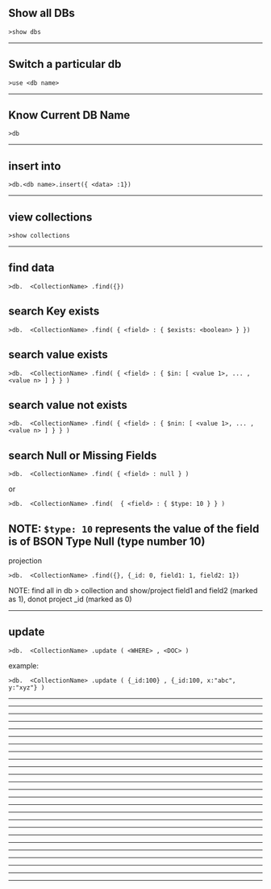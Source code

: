 Show all DBs
--------------------------------------------------------------------------------------------------------------------------------
```
>show dbs
```
________________________________________________________________________________________________________________________________
Switch a particular db
--------------------------------------------------------------------------------------------------------------------------------
```
>use <db name>
```
________________________________________________________________________________________________________________________________

Know Current DB Name
--------------------------------------------------------------------------------------------------------------------------------
```
>db
```
________________________________________________________________________________________________________________________________
insert into 
--------------------------------------------------------------------------------------------------------------------------------
```
>db.<db name>.insert({ <data> :1})
```
________________________________________________________________________________________________________________________________
view collections
--------------------------------------------------------------------------------------------------------------------------------
```
>show collections
```
________________________________________________________________________________________________________________________________
find data
--------------------------------------------------------------------------------------------------------------------------------
```
>db.  <CollectionName> .find({})
```
search Key exists
--------------------------------------------------------------------------------------------------------------------------------
```
>db.  <CollectionName> .find( { <field> : { $exists: <boolean> } })
```
search value exists
--------------------------------------------------------------------------------------------------------------------------------
```
>db.  <CollectionName> .find( { <field> : { $in: [ <value 1>, ... , <value n> ] } } )
```
search value not exists
--------------------------------------------------------------------------------------------------------------------------------
```
>db.  <CollectionName> .find( { <field> : { $nin: [ <value 1>, ... , <value n> ] } } )
```
search Null or Missing Fields
--------------------------------------------------------------------------------------------------------------------------------
```
>db.  <CollectionName> .find( { <field> : null } )
```
or 
```
>db.  <CollectionName> .find(  { <field> : { $type: 10 } } )
```
NOTE: `$type: 10` represents the value of the field is of BSON Type Null (type number 10) 
--------------------------------------------------------------------------------------------------------------------------------
projection
```
>db.  <CollectionName> .find({}, {_id: 0, field1: 1, field2: 1})
```
NOTE: find all in db > collection and show/project field1 and field2 (marked as 1), donot project _id (marked as 0) 
________________________________________________________________________________________________________________________________
update
--------------------------------------------------------------------------------------------------------------------------------
```
>db.  <CollectionName> .update ( <WHERE> , <DOC> )
```
example:
```
>db.  <CollectionName> .update ( {_id:100} , {_id:100, x:"abc", y:"xyz"} )
```
________________________________________________________________________________________________________________________________

--------------------------------------------------------------------------------------------------------------------------------

________________________________________________________________________________________________________________________________

--------------------------------------------------------------------------------------------------------------------------------

________________________________________________________________________________________________________________________________

--------------------------------------------------------------------------------------------------------------------------------

________________________________________________________________________________________________________________________________

--------------------------------------------------------------------------------------------------------------------------------

________________________________________________________________________________________________________________________________

--------------------------------------------------------------------------------------------------------------------------------

________________________________________________________________________________________________________________________________

--------------------------------------------------------------------------------------------------------------------------------

________________________________________________________________________________________________________________________________

--------------------------------------------------------------------------------------------------------------------------------

________________________________________________________________________________________________________________________________

--------------------------------------------------------------------------------------------------------------------------------

________________________________________________________________________________________________________________________________

--------------------------------------------------------------------------------------------------------------------------------

________________________________________________________________________________________________________________________________

--------------------------------------------------------------------------------------------------------------------------------

________________________________________________________________________________________________________________________________

--------------------------------------------------------------------------------------------------------------------------------

________________________________________________________________________________________________________________________________

--------------------------------------------------------------------------------------------------------------------------------

________________________________________________________________________________________________________________________________
